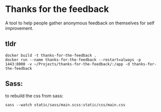 # Thanks for the feedback

A tool to help people gather anonymous feedback on themselves for self improvement.

## tldr
```
docker build -t thanks-for-the-feedback .
docker run --name thanks-for-the-feedback --restart=always -p 1443:8000 -v ~/Projects/thanks-for-the-feedback/:/app -d thanks-for-the-feedback
```


## Sass:
to rebuild the css from sass:

```
sass --watch static/sass/main.scss:static/css/main.css
```
